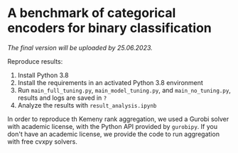 # A benchmark of categorical encoders for binary classification
 
 _The final version will be uploaded by 25.06.2023._ 

Reproduce results: 
1. Install Python 3.8 
1. Install the requirements in an activated Python 3.8 environment  
1. Run `main_full_tuning.py`, `main_model_tuning.py`, and `main_no_tuning.py`, results and logs are saved in `?`
2. Analyze the results with `result_analysis.ipynb`


In order to reproduce th Kemeny rank aggregation, we used a Gurobi solver with academic license, with the Python API 
provided by `gurobipy`.
If you don't have an academic license, we provide the code to run aggregation with free cvxpy solvers. 















